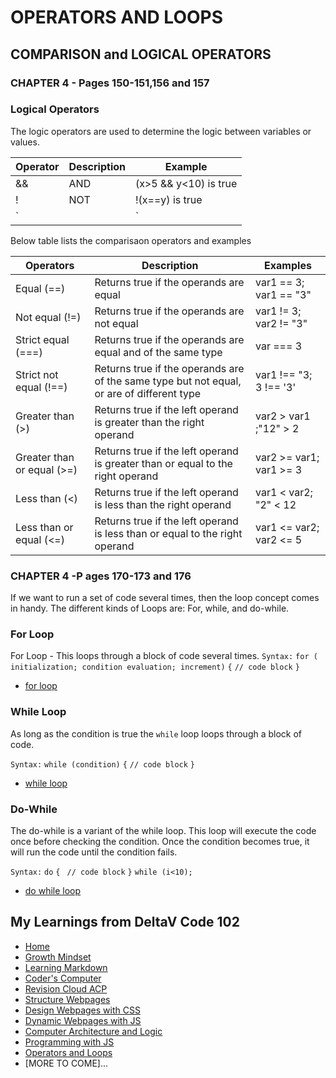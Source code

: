 # OPERATORS AND LOOPS
## COMPARISON and LOGICAL OPERATORS
### CHAPTER 4 - Pages 150-151,156 and 157

### Logical Operators
The logic operators are used to determine the logic between variables or values.

Operator | Description | Example
---------|-------------|-----------
&&       |   AND       |  (x>5 && y<10) is true
!        |   NOT       |  !(x==y) is true
`||` | OR| (x==5 `||` y==5) is true
 


Below table lists the comparisaon operators and examples

Operators| Description| Examples           
------------ | ------------- | ---------------------------- 
Equal (==)|Returns true if the operands are equal|var1 == 3; var1 == "3"       
Not equal (!=)|Returns true if the operands are not equal|var1 != 3; var2 != "3"
Strict equal (===)|	Returns true if the operands are equal and of the same type| var === 3 
Strict not equal (!==)|Returns true if the operands are of the same type but not equal, or are of different type|var1 !== "3; 3 !== '3'
Greater than (>) |Returns true if the left operand is greater than the right operand|var2 > var1 ;"12" > 2
Greater than or equal (>=)	|Returns true if the left operand is greater than or equal to the right operand|var2 >= var1; var1 >= 3
Less than (<)	|Returns true if the left operand is less than the right operand |var1 < var2; "2" < 12
Less than or equal (<=)	|Returns true if the left operand is less than or equal to the right operand|var1 <= var2; var2 <= 5

### CHAPTER 4 -P ages 170-173 and 176
If we want to run a set of code several times, then the loop concept comes in handy. The different kinds of Loops are: For, while, and do-while.

### For Loop
For Loop - This loops through a block of code several times. 
```Syntax:```
```for ( initialization; condition evaluation; increment)```
```{```
```// code block```
```}```

- [for loop](https://repl.it/@anitacristina/for-loop#script.js)

### While Loop
As long as the condition is true the ```while``` loop loops through a block of code.

```Syntax:```
```while (condition)```
```{```
```// code block```
```}```

- [while loop](https://repl.it/@anitacristina/while-loop#script.js)

### Do-While
The do-while is a variant of the while loop. This loop will execute the code once before checking the condition. Once the condition becomes true, it will run the code until the condition fails.

```Syntax:```
```do```
```{```
``` // code block```
```}```
```while (i<10);```
- [do while loop](https://repl.it/@anitacristina/do-while-loop#script.js)

## My Learnings from DeltaV Code 102
- [Home](README.md)
- [Growth Mindset](GROWTH_MINDSET.md)
- [Learning Markdown](LEARNING_MARKDOWN.md)
- [Coder's Computer](CODERS_COMPUTER.md)
- [Revision Cloud ACP](REVISION_CLOUD.md)
- [Structure Webpages](STRUCTURE_WEBPAGES.md)
- [Design Webpages with CSS](DESIGN_WEBPAGES_CSS.md)
- [Dynamic Webpages with JS](DYNAMIC_WEBPAGES_JS.md)
- [Computer Architecture and Logic](COMPUTER_ARCHI_LOGIC.md)
- [Programming with JS](PROGRAMMING_WITH_JAVASCRIPT.md)
- [Operators and Loops](OPERATORS_LOOPS.md)
- [MORE TO COME]...
